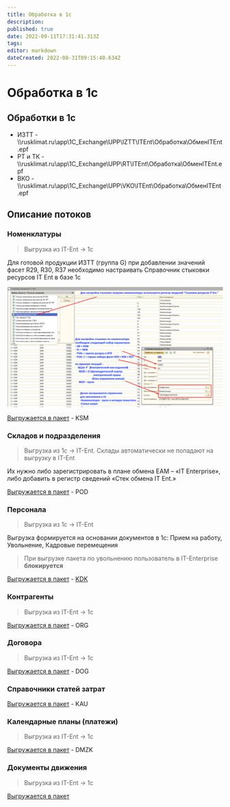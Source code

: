 ```yaml
---
title: Обработка в 1с
description: 
published: true
date: 2022-09-11T17:31:41.313Z
tags: 
editor: markdown
dateCreated: 2022-08-31T09:15:40.634Z
---
```


# Обработка в 1с

## Обработки в 1с

* ИЗТТ - \\\rusklimat.ru\app\1C\_Exchange\UPP\IZTT\ITEnt\Обработка\ОбменITEnt.epf
* РТ и ТК - \\\rusklimat.ru\app\1C\_Exchange\UPP\RT\ITEnt\Обработка\ОбменITEnt.epf
* ВКО - \\\rusklimat.ru\app\1C\_Exchange\UPP\VKO\ITEnt\Обработка\ОбменITEnt.epf

## Описание потоков

### Номенклатуры

>Выгрузка из IT-Ent -> 1с

Для готовой продукции ИЗТТ (группа G) при добавлении значений фасет R29, R30, R37 необходимо настраивать Cправочник стыковки ресурсов IT Ent в базе 1с

![](<../../assets/image (801).png>)

[Выгружается в пакет](pakety-v-it-enterprise/) - KSM

### Складов и подразделения

>Выгрузка из 1с -> IT-Ent. Склады автоматически не попадают на выгрузку в IT-Ent

Их нужно либо зарегистрировать в плане обмена EAM – «IT Enterprise», либо добавить в регистр сведений «Стек обмена IT Ent.»

[Выгружается в пакет](pakety-v-it-enterprise/) - POD

### Персонала

>Выгрузка из 1с -> IT-Ent

Выгрузка формируется на основании документов в 1с: Прием на работу, Увольнение, Кадровые перемещения


>При выгрузке пакета по увольнению пользователь в IT-Enterprise **блокируется**

[Выгружается в пакет](pakety-v-it-enterprise/) - [KDK](pakety-v-it-enterprise/#kdk-spravochnik-personal)

### Контрагенты

>Выгрузка из IT-Ent -> 1с

[Выгружается в пакет](pakety-v-it-enterprise/) - ORG

### Договора

>Выгрузка из IT-Ent -> 1с

[Выгружается в пакет](pakety-v-it-enterprise/) - DOG

### Справочники статей затрат

[Выгружается в пакет](pakety-v-it-enterprise/) - KAU

### Календарные планы (платежи)

>Выгрузка из IT-Ent -> 1с

[Выгружается в пакет](pakety-v-it-enterprise/) - DMZK

### Документы движения

>Выгрузка из IT-Ent -> 1с

[Выгружается в пакет](pakety-v-it-enterprise/)
